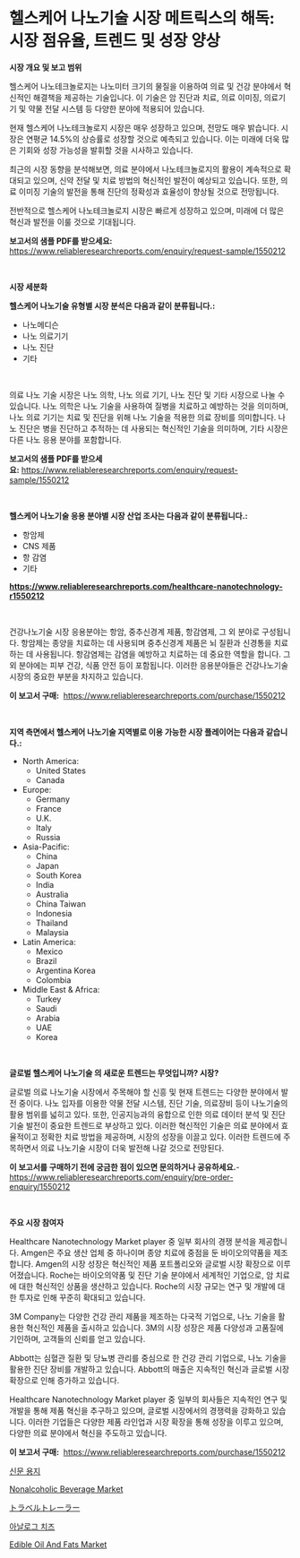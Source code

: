 <p><h1>헬스케어 나노기술 시장 메트릭스의 해독: 시장 점유율, 트렌드 및 성장 양상</h1></p><p><strong>시장 개요 및 보고 범위</strong></p>
<p><p>헬스케어 나노테크놀로지는 나노미터 크기의 물질을 이용하여 의료 및 건강 분야에서 혁신적인 해결책을 제공하는 기술입니다. 이 기술은 암 진단과 치료, 의료 이미징, 의료기기 및 약물 전달 시스템 등 다양한 분야에 적용되어 있습니다.</p><p>현재 헬스케어 나노테크놀로지 시장은 매우 성장하고 있으며, 전망도 매우 밝습니다. 시장은 연평균 14.5%의 상승률로 성장할 것으로 예측되고 있습니다. 이는 미래에 더욱 많은 기회와 성장 가능성을 발휘할 것을 시사하고 있습니다.</p><p>최근의 시장 동향을 분석해보면, 의료 분야에서 나노테크놀로지의 활용이 계속적으로 확대되고 있으며, 신약 전달 및 치료 방법의 혁신적인 발전이 예상되고 있습니다. 또한, 의료 이미징 기술의 발전을 통해 진단의 정확성과 효율성이 향상될 것으로 전망됩니다.</p><p>전반적으로 헬스케어 나노테크놀로지 시장은 빠르게 성장하고 있으며, 미래에 더 많은 혁신과 발전을 이룰 것으로 기대됩니다.</p></p>
<p><strong>보고서의 샘플 PDF를 받으세요:</strong> <a href="https://www.reliableresearchreports.com/enquiry/request-sample/1550212">https://www.reliableresearchreports.com/enquiry/request-sample/1550212</a></p>
<p>&nbsp;</p>
<p><strong>시장 세분화</strong></p>
<p><strong>헬스케어 나노기술 유형별 시장 분석은 다음과 같이 분류됩니다.:</strong></p>
<p><ul><li>나노메디슨</li><li>나노 의료기기</li><li>나노 진단</li><li>기타</li></ul></p>
<p>&nbsp;</p>
<p><p>의료 나노 기술 시장은 나노 의학, 나노 의료 기기, 나노 진단 및 기타 시장으로 나눌 수 있습니다. 나노 의학은 나노 기술을 사용하여 질병을 치료하고 예방하는 것을 의미하며, 나노 의료 기기는 치료 및 진단을 위해 나노 기술을 적용한 의료 장비를 의미합니다. 나노 진단은 병을 진단하고 추적하는 데 사용되는 혁신적인 기술을 의미하며, 기타 시장은 다른 나노 응용 분야를 포함합니다.</p></p>
<p><strong>보고서의 샘플 PDF를 받으세요:</strong>&nbsp;<a href="https://www.reliableresearchreports.com/enquiry/request-sample/1550212">https://www.reliableresearchreports.com/enquiry/request-sample/1550212</a></p>
<p>&nbsp;</p>
<p><strong> 헬스케어 나노기술 응용 분야별 시장 산업 조사는 다음과 같이 분류됩니다.:</strong></p>
<p><ul><li>항암제</li><li>CNS 제품</li><li>항 감염</li><li>기타</li></ul></p>
<p><strong><a href="https://www.reliableresearchreports.com/healthcare-nanotechnology-r1550212">https://www.reliableresearchreports.com/healthcare-nanotechnology-r1550212</a></strong></p>
<p>&nbsp;</p>
<p><p>건강나노기술 시장 응용분야는 항암, 중추신경계 제품, 항감염제, 그 외 분야로 구성됩니다. 항암제는 종양을 치료하는 데 사용되며 중추신경계 제품은 뇌 질환과 신경통을 치료하는 데 사용됩니다. 항감염제는 감염을 예방하고 치료하는 데 중요한 역할을 합니다. 그 외 분야에는 피부 건강, 식품 안전 등이 포함됩니다. 이러한 응용분야들은 건강나노기술 시장의 중요한 부분을 차지하고 있습니다.</p></p>
<p><strong>이 보고서 구매:</strong>&nbsp; <a href="https://www.reliableresearchreports.com/purchase/1550212">https://www.reliableresearchreports.com/purchase/1550212</a></p>
<p>&nbsp;</p>
<p><strong>지역 측면에서 헬스케어 나노기술 지역별로 이용 가능한 시장 플레이어는 다음과 같습니다.:</strong></p>
<p><ul>
    <li>
        North America:
        <ul>
            <li>United States</li>
            <li>Canada</li>
        </ul>
    </li>
    <li>
        Europe:
        <ul>
            <li>Germany</li>
            <li>France</li>
            <li>U.K.</li>
            <li>Italy</li>
            <li>Russia</li>
        </ul>
    </li>
    <li>
        Asia-Pacific:
        <ul>
            <li>China</li>
            <li>Japan</li>
            <li>South Korea</li>
            <li>India</li>
            <li>Australia</li>
            <li>China Taiwan</li>
            <li>Indonesia</li>
            <li>Thailand</li>
            <li>Malaysia</li>
        </ul>
    </li>
    <li>
        Latin America:
        <ul>
            <li>Mexico</li>
            <li>Brazil</li>
            <li>Argentina Korea</li>
            <li>Colombia</li>
        </ul>
    </li>
    <li>
        Middle East & Africa:
        <ul>
            <li>Turkey</li>
            <li>Saudi</li>
            <li>Arabia</li>
            <li>UAE</li>
            <li>Korea</li>
        </ul>
    </li>
    </ul></p>
<p>&nbsp;</p>
<p><strong>글로벌 헬스케어 나노기술 의 새로운 트렌드는 무엇입니까? 시장?</strong></p>
<p><p>글로벌 의료 나노기술 시장에서 주목해야 할 신흥 및 현재 트렌드는 다양한 분야에서 발전 중이다. 나노 입자를 이용한 약물 전달 시스템, 진단 기술, 의료장비 등이 나노기술의 활용 범위를 넓히고 있다. 또한, 인공지능과의 융합으로 인한 의료 데이터 분석 및 진단 기술 발전이 중요한 트렌드로 부상하고 있다. 이러한 혁신적인 기술은 의료 분야에서 효율적이고 정확한 치료 방법을 제공하며, 시장의 성장을 이끌고 있다. 이러한 트렌드에 주목하면서 의료 나노기술 시장이 더욱 발전해 나갈 것으로 전망된다.</p></p>
<p><strong>이 보고서를 구매하기 전에 궁금한 점이 있으면 문의하거나 공유하세요.</strong>- <a href="https://www.reliableresearchreports.com/enquiry/pre-order-enquiry/1550212">https://www.reliableresearchreports.com/enquiry/pre-order-enquiry/1550212</a></p>
<p>&nbsp;</p>
<p><strong>주요 시장 참여자</strong></p>
<p><p>Healthcare Nanotechnology Market player 중 일부 회사의 경쟁 분석을 제공합니다. Amgen은 주요 생산 업체 중 하나이며 종양 치료에 중점을 둔 바이오의약품을 제조합니다. Amgen의 시장 성장은 혁신적인 제품 포트폴리오와 글로벌 시장 확장으로 이루어졌습니다. Roche는 바이오의약품 및 진단 기술 분야에서 세계적인 기업으로, 암 치료에 대한 혁신적인 상품을 생산하고 있습니다. Roche의 시장 규모는 연구 및 개발에 대한 투자로 인해 꾸준히 확대되고 있습니다.</p><p>3M Company는 다양한 건강 관리 제품을 제조하는 다국적 기업으로, 나노 기술을 활용한 혁신적인 제품을 출시하고 있습니다. 3M의 시장 성장은 제품 다양성과 고품질에 기인하며, 고객들의 신뢰를 얻고 있습니다.</p><p>Abbott는 심혈관 질환 및 당뇨병 관리를 중심으로 한 건강 관리 기업으로, 나노 기술을 활용한 진단 장비를 개발하고 있습니다. Abbott의 매출은 지속적인 혁신과 글로벌 시장 확장으로 인해 증가하고 있습니다.</p><p>Healthcare Nanotechnology Market player 중 일부의 회사들은 지속적인 연구 및 개발을 통해 제품 혁신을 추구하고 있으며, 글로벌 시장에서의 경쟁력을 강화하고 있습니다. 이러한 기업들은 다양한 제품 라인업과 시장 확장을 통해 성장을 이루고 있으며, 다양한 의료 분야에서 혁신을 주도하고 있습니다.</p></p>
<p><strong>이 보고서 구매:</strong>&nbsp;&nbsp;<a href="https://www.reliableresearchreports.com/purchase/1550212">https://www.reliableresearchreports.com/purchase/1550212</a></p>
<p><p><a href="https://medium.com/@jordybecker/%EB%89%B4%EC%8A%A4-%ED%94%84%EB%A6%B0%ED%8A%B8-%EC%8B%9C%EC%9E%A5-%EC%A0%90%EC%9C%A0%EC%9C%A8-%EB%B3%80%ED%99%94-%EB%B0%8F-%EC%8B%9C%EC%9E%A5-%EC%84%B1%EC%9E%A5-%ED%8A%B8%EB%A0%8C%EB%93%9C-2024-2031-1d3bec2db4b8">신문 용지</a></p><p><a href="https://github.com/yemakinde/Market-Research-Report-List-2/blob/main/nonalcoholic-beverage-market.md">Nonalcoholic Beverage Market</a></p><p><a href="https://medium.com/@josephee58/%E3%83%88%E3%83%A9%E3%83%99%E3%83%AB%E3%83%88%E3%83%AC%E3%83%BC%E3%83%A9%E3%83%BC%E5%B8%82%E5%A0%B4%E3%82%A4%E3%83%B3%E3%82%B5%E3%82%A4%E3%83%88-%E5%B8%82%E5%A0%B4%E5%8B%95%E5%90%91-%E6%88%90%E9%95%B7-2024%E5%B9%B4%E3%81%8B%E3%82%892031%E5%B9%B4%E3%81%BE%E3%81%A7%E3%81%AE%E4%BA%88%E6%B8%AC-f63320140eea">トラベルトレーラー</a></p><p><a href="https://github.com/vsn7qpua81q/Market-Research-Report-List-1/blob/main/508239917152.md">아날로그 치즈</a></p><p><a href="https://github.com/Alonsoolds3wq1d81czn8rbol/Market-Research-Report-List-1/blob/main/edible-oil-and-fats-market.md">Edible Oil And Fats Market</a></p></p>